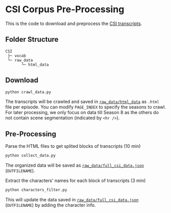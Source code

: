 # CSI Corpus Pre-Processing

This is the code to download and preprocess the [CSI transcripts](http://transcripts.foreverdreaming.org/viewforum.php?f=34).

## Folder Structure

```
CSI
 ├─ vocab
 └─ raw_data
       └─ html_data
```

## Download

```bash
python crawl_data.py
```
The transcripts will be crawled and saved in [`raw_data/html_data`](./raw_data/html_data) as `.html` file per episode.
You can modify `PAGE_INDEX` to specify the seasons to crawl.
For later processing, we only focus on data till Season 8 as the others do not contain scene segmentation (indicated by `<hr />`).

## Pre-Processing

Parse the HTML files to get splited blocks of transcripts (10 min)
```bash
python collect_data.py
```
The organized data will be saved as [`raw_data/full_csi_data.json`](./raw_data/full_csi_data.json) (`OUTFILENAME`).

Extract the characters' names for each block of transcripts (3 min)
```bash
python characters_filter.py
```
This will update the data saved in [`raw_data/full_csi_data.json`](./raw_data/full_csi_data.json) (`OUTFILENAME`) by adding the character info.


